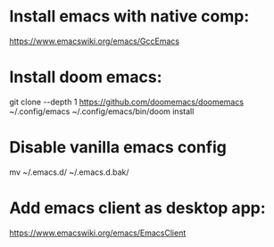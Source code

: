 # Install emacs with native comp:
https://www.emacswiki.org/emacs/GccEmacs

# Install doom emacs:
git clone --depth 1 https://github.com/doomemacs/doomemacs ~/.config/emacs
~/.config/emacs/bin/doom install

# Disable vanilla emacs config
mv ~/.emacs.d/ ~/.emacs.d.bak/

# Add emacs client as desktop app:
https://www.emacswiki.org/emacs/EmacsClient

